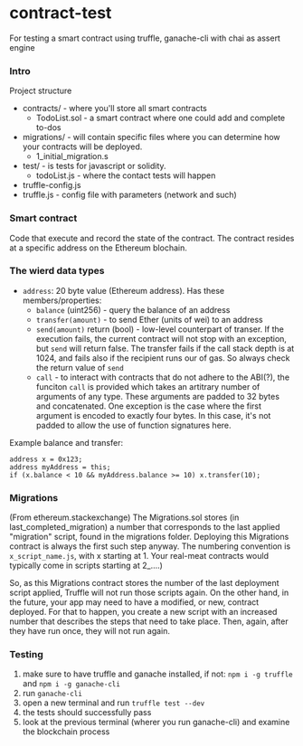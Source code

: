 # contract-test

For testing a smart contract using truffle, ganache-cli with chai as assert engine

### Intro

Project structure


- contracts/ - where you'll store all smart contracts
    - TodoList.sol - a smart contract where one could add and complete to-dos
- migrations/  - will contain specific files where you can determine how your contracts will be deployed.
    - 1_initial_migration.s
- test/  - is tests for javascript or solidity.
    - todoList.js - where the contact tests will happen
- truffle-config.js 
- truffle.js - config file with parameters (network and such)

### Smart contract

Code that execute and record the state of the contract. The contract resides at a specific address on the Ethereum blochain. 


### The wierd data types

- `address`: 20 byte value (Ethereum address). Has these members/properties:
    - `balance` (uint256) - query the balance of an address  
    - `transfer(amount)` - to send Ether (units of wei) to an address  
    - `send(amount)` return (bool) - low-level counterpart of transer. If the execution fails, the current contract will not stop with an exception, but `send` will return false. The transfer fails if the call stack depth is at 1024, and fails also if the recipient runs our of gas. So always check the return value of `send`
    - `call` -  to interact with contracts that do not adhere to the ABI(?), the funciton `call` is provided which takes an artitrary number of arguments of any type. These arguments are padded to 32 bytes and concatenated. One exception is the case where the first argument is encoded to exactly four bytes. In this case, it's not padded to allow the use of function signatures here. 

Example balance and transfer:

```solidity
address x = 0x123;
address myAddress = this;
if (x.balance < 10 && myAddress.balance >= 10) x.transfer(10);
```



### Migrations

(From ethereum.stackexchange)
The Migrations.sol stores (in last_completed_migration) a number that corresponds to the last applied "migration" script, found in the migrations folder. Deploying this Migrations contract is always the first such step anyway. The numbering convention is `x_script_name.js`, with x starting at 1. Your real-meat contracts would typically come in scripts starting at 2_....)

So, as this Migrations contract stores the number of the last deployment script applied, Truffle will not run those scripts again. On the other hand, in the future, your app may need to have a modified, or new, contract deployed. For that to happen, you create a new script with an increased number that describes the steps that need to take place. Then, again, after they have run once, they will not run again.

### Testing

1. make sure to have truffle and ganache installed, if not:
    `npm i -g truffle` and `npm i -g ganache-cli`
2. run `ganache-cli` 
3. open a new terminal and run `truffle test --dev`
4. the tests should successfully pass
5. look at the previous terminal (wherer you run ganache-cli) and examine the blockchain process